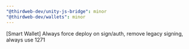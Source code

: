 ```yaml
---
"@thirdweb-dev/unity-js-bridge": minor
"@thirdweb-dev/wallets": minor
---
```


[Smart Wallet] Always force deploy on sign/auth, remove legacy signing, always use 1271
